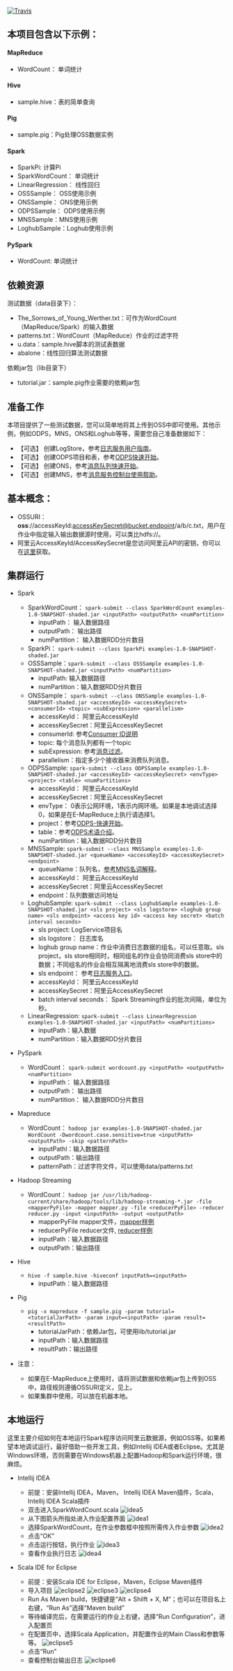 [![Travis](https://travis-ci.org/aliyun/aliyun-emapreduce-demo.svg?branch=master)](https://travis-ci.org/aliyun/aliyun-emapreduce-demo)

## 本项目包含以下示例：

#### MapReduce

- WordCount： 单词统计

#### Hive

- sample.hive：表的简单查询

#### Pig

- sample.pig：Pig处理OSS数据实例

#### Spark

- SparkPi: 计算Pi
- SparkWordCount： 单词统计
- LinearRegression： 线性回归
- OSSSample： OSS使用示例
- ONSSample： ONS使用示例
- ODPSSample： ODPS使用示例
- MNSSample：MNS使用示例
- LoghubSample：Loghub使用示例 

#### PySpark

- WordCount: 单词统计

## 依赖资源

测试数据（data目录下）：

- The_Sorrows_of_Young_Werther.txt：可作为WordCount（MapReduce/Spark）的输入数据
- patterns.txt：WordCount（MapReduce）作业的过滤字符
- u.data：sample.hive脚本的测试表数据
- abalone：线性回归算法测试数据

依赖jar包（lib目录下）

- tutorial.jar：sample.pig作业需要的依赖jar包

## 准备工作

本项目提供了一些测试数据，您可以简单地将其上传到OSS中即可使用。其他示例，例如ODPS，MNS，ONS和Loghub等等，需要您自己准备数据如下：

- 【可选】 创建LogStore，参考[日志服务用户指南](https://help.aliyun.com/document_detail/sls/user-guide/overview.html?spm=5176.docsls/user-guide/consume-logs.3.2.VW5TNb)。
- 【可选】 创建ODPS项目和表，参考[ODPS快速开始](https://help.aliyun.com/document_detail/odps/quick_start/prerequisite.html?spm=5176.docodps/quick_start/prerequisite.3.2.OqBkc4)。
- 【可选】 创建ONS，参考[消息队列快速开始](https://help.aliyun.com/document_detail/ons/quick-start/apply.html?spm=5176.docons/quick-start/send.3.2.eZ8h7p)。
- 【可选】 创建MNS，参考[消息服务控制台使用帮助](https://help.aliyun.com/document_detail/mns/help_of_console/AccessMNSBySubUser.html?spm=5176.docmns/help_of_console/help_of_queue/CreateQueue.3.2.0Sj96I)。

## 基本概念：

- OSSURI： **oss**://accessKeyId:accessKeySecret@bucket.endpoint/a/b/c.txt，用户在作业中指定输入输出数据源时使用，可以类比hdfs://。
- 阿里云AccessKeyId/AccessKeySecret是您访问阿里云API的密钥，你可以在[这里](https://ak-console.aliyun.com/#/accesskey)获取。

## 集群运行

- Spark
	- SparkWordCount： `spark-submit --class SparkWordCount examples-1.0-SNAPSHOT-shaded.jar <inputPath> <outputPath> <numPartition>`
		- inputPath： 输入数据路径
		- outputPath： 输出路径
		- numPartition： 输入数据RDD分片数目
	- SparkPi： `spark-submit --class SparkPi examples-1.0-SNAPSHOT-shaded.jar`
	- OSSSample：`spark-submit --class OSSSample examples-1.0-SNAPSHOT-shaded.jar <inputPath> <numPartition>`
		- inputPath: 输入数据路径
		- numPartition：输入数据RDD分片数目
	- ONSSample： `spark-submit --class ONSSample examples-1.0-SNAPSHOT-shaded.jar <accessKeyId> <accessKeySecret> <consumerId> <topic> <subExpression> <parallelism>`
		- accessKeyId： 阿里云AccessKeyId
		- accessKeySecret：阿里云AccessKeySecret
		- consumerId: 参考[Consumer ID说明](https://help.aliyun.com/document_detail/ons/brief-manual/terminology.html?spm=5176.docons/brief-manual/overview.6.87.F8suBu)
		- topic: 每个消息队列都有一个topic
		- subExpression: 参考[消息过滤](https://help.aliyun.com/document_detail/ons/user-guide/tag-filter.html?spm=5176.docons/tcp/java-sdk/normal-consumer.6.97.PIqsEo)。
		- parallelism：指定多少个接收器来消费队列消息。
	- ODPSSample: `spark-submit --class ODPSSample examples-1.0-SNAPSHOT-shaded.jar <accessKeyId> <accessKeySecret> <envType> <project> <table> <numPartitions>`
		- accessKeyId： 阿里云AccessKeyId
		- accessKeySecret：阿里云AccessKeySecret
		- envType： 0表示公网环境，1表示内网环境。如果是本地调试选择0，如果是在E-MapReduce上执行请选择1。
		- project：参考[ODPS-快速开始](https://help.aliyun.com/document_detail/odps/quick_start/prerequisite.html?spm=5176.docodps/summary/glossary.6.90.inv9Ph)。
		- table：参考[ODPS术语介绍](https://help.aliyun.com/document_detail/odps/summary/glossary.html?spm=5176.docodps/quick_start/prerequisite.6.88.A5zVKu)。
		- numPartition：输入数据RDD分片数目
	- MNSSample: `spark-submit --class MNSSample examples-1.0-SNAPSHOT-shaded.jar <queueName> <accessKeyId> <accessKeySecret> <endpoint>`
		- queueName：队列名，[参考MNS名词解释](https://help.aliyun.com/document_detail/mns/introduction/product-name-interpretation.html?spm=5176.docmns/help_of_console/help_of_queue/CreateQueue.6.87.lHtPvO)。
		- accessKeyId： 阿里云AccessKeyId
		- accessKeySecret：阿里云AccessKeySecret
		- endpoint：队列数据访问地址 
	- LoghubSample: `spark-submit --class LoghubSample examples-1.0-SNAPSHOT-shaded.jar <sls project> <sls logstore> <loghub group name> <sls endpoint> <access key id> <access key secret> <batch interval seconds>`
		- sls project: LogService项目名
		- sls logstore： 日志库名
		- loghub group name：作业中消费日志数据的组名，可以任意取。sls project，sls store相同时，相同组名的作业会协同消费sls store中的数据；不同组名的作业会相互隔离地消费sls store中的数据。
		- sls endpoint： 参考[日志服务入口](https://help.aliyun.com/document_detail/sls/api/endpoints.html?spm=5176.docsls/user-guide/concept.6.134.Gy05tN)。
		- accessKeyId： 阿里云AccessKeyId
		- accessKeySecret：阿里云AccessKeySecret
		- batch interval seconds： Spark Streaming作业的批次间隔，单位为秒。
	- LinearRegression: `spark-submit --class LinearRegression examples-1.0-SNAPSHOT-shaded.jar <inputPath> <numPartitions>`
		- inputPath：输入数据
		- numPartition：输入数据RDD分片数目 

- PySpark
	- WordCount： `spark-submit wordcount.py <inputPath> <outputPath> <numPartition>`
		- inputPath： 输入数据路径
		- outputPath： 输出路径
		- numPartition： 输入数据RDD分片数目

- Mapreduce
	- WordCount： `hadoop jar examples-1.0-SNAPSHOT-shaded.jar WordCount -Dwordcount.case.sensitive=true <inputPath> <outputPath> -skip <patternPath>`
		- inputPathl：输入数据路径
		- outputPath：输出路径
		- patternPath：过滤字符文件，可以使用data/patterns.txt

- Hadoop Streaming
	- WordCount： `hadoop jar /usr/lib/hadoop-current/share/hadoop/tools/lib/hadoop-streaming-*.jar -file <mapperPyFile> -mapper mapper.py -file <reducerPyFile> -reducer reducer.py -input <inputPath> -output <outputPath>`
		- mapperPyFile mapper文件，[mapper样例](/src/main/python/streaming/wcmapper.py)
		- reducerPyFile reducer文件, [reducer样例](/src/main/python/streaming/wcreducer.py)
		- inputPath：输入数据路径
		- outputPath：输出路径

- Hive
	- `hive -f sample.hive -hiveconf inputPath=<inputPath>`
		- inputPath：输入数据路径

- Pig
	- `pig -x mapreduce -f sample.pig -param tutorial=<tutorialJarPath> -param input=<inputPath> -param result=<resultPath>`
		- tutorialJarPath：依赖Jar包，可使用lib/tutorial.jar
		- inputPath：输入数据路径
		- resultPath：输出路径

- 注意：
	- 如果在E-MapReduce上使用时，请将测试数据和依赖jar包上传到OSS中，路径规则遵循OSSURI定义，见上。
	- 如果集群中使用，可以放在机器本地。

## 本地运行

这里主要介绍如何在本地运行Spark程序访问阿里云数据源，例如OSS等。如果希望本地调试运行，最好借助一些开发工具，例如Intellij IDEA或者Eclipse。尤其是Windows环境，否则需要在Windows机器上配置Hadoop和Spark运行环境，很麻烦。

- Intellij IDEA
	- 前提：安装Intellij IDEA，Maven， Intellij IDEA Maven插件，Scala，Intellij IDEA Scala插件
	- 双击进入SparkWordCount.scala
	  ![idea5](pic/11.JPG)
	- 从下图箭头所指处进入作业配置界面
	 ![idea1](pic/7.JPG)
    - 选择SparkWordCount，在作业参数框中按照所需传入作业参数
      ![idea2](pic/8.JPG)
    - 点击“OK”
    - 点击运行按钮，执行作业
      ![idea3](pic/9.JPG)
    - 查看作业执行日志
      ![idea4](pic/10.JPG)

- Scala IDE for Eclipse
	- 前提：安装Scala IDE for Eclipse，Maven，Eclipse Maven插件
	- 导入项目
	  ![eclipse2](pic/2.JPG)
      ![eclipse3](pic/3.JPG)
      ![eclipse4](pic/4.JPG)
    - Run As Maven build，快捷键是“Alt + Shilft + X, M”；也可以在项目名上右键，“Run As”选择“Maven build”
    - 等待编译完后，在需要运行的作业上右键，选择“Run Configuration”，进入配置页      
    - 在配置页中，选择Scala Application，并配置作业的Main Class和参数等等。
      ![eclipse5](pic/5.JPG)
    - 点击“Run”
    - 查看控制台输出日志
      ![eclipse6](pic/6.JPG)
